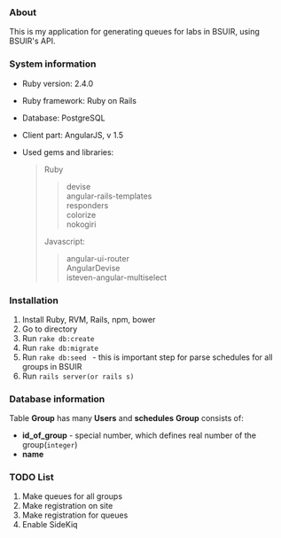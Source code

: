 ### About ###

 This is my application for generating queues for labs in BSUIR, using BSUIR's API. 

### System information ###
* Ruby version: 2.4.0

* Ruby framework: Ruby on Rails
* Database: PostgreSQL

* Client part: AngularJS, v 1.5

* Used gems and libraries:
  > Ruby 
  >> devise  
  >> angular-rails-templates  
  >> responders  
  >> colorize  
  >> nokogiri  
  >
  > Javascript:
  >> angular-ui-router  
  >> AngularDevise  
  >> isteven-angular-multiselect  
  >
### Installation ###
1. Install Ruby, RVM, Rails, npm, bower
2. Go to directory
3. Run ```rake db:create ```
4. Run ```rake db:migrate ```
5. Run ```rake db:seed ``` - this is important step for parse schedules for all groups in BSUIR
6. Run ``` rails server(or rails s) ```
### Database information ###
Table  **Group** has many **Users** and **schedules**
**Group** consists of:
* **id_of_group** - special number, which defines real number of the group(``` integer ```)
* **name**
### TODO List ###
1. Make queues for all groups
2. Make registration on site
3. Make registration for queues
4. Enable SideKiq
